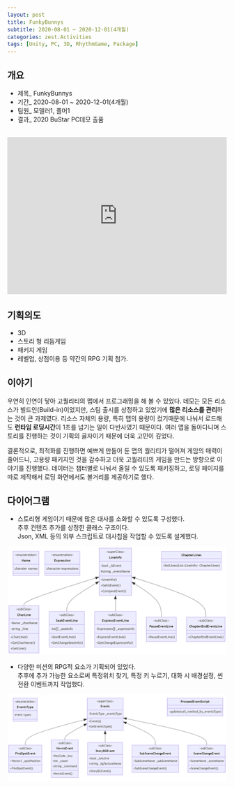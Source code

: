 ```yaml
---
layout: post
title: FunkyBunnys
subtitle: 2020-08-01 ~ 2020-12-01(4개월)
categories: zest.Activities  
tags: [Unity, PC, 3D, RhythmGame, Package]  
---
```


## 개요  
- 제목_ FunkyBunnys  
- 기간_ 2020-08-01 ~ 2020-12-01(4개월) 
- 팀원_ 모델러1, 플머1  
- 결과_ 2020 BuStar PC데모 출품  
<br>

<iframe style="displey:block; width:100%; hetght:100%;" width="640" height="360" src="https://www.youtube.com/embed/8Ijv0P6j-Pg" title="YouTube video player" frameborder="0" allow="accelerometer; autoplay; clipboard-write; encrypted-media; gyroscope; picture-in-picture" allowfullscreen></iframe>

## 기획의도  
- 3D  
- 스토리 형 리듬게임  
- 패키지 게임  
- 레벨업, 상점이용 등 약간의 RPG 기획 첨가.  

## 이야기  
<p>우연히 인연이 닿아 고퀄리티의 맵에서 프로그래밍을 해 볼 수 있었다. 데모는 모든 리소스가 빌드인(Build-in)이었지만, 스팀 출시를 상정하고 있었기에 <b>많은 리소스를 관리</b>하는 것이 큰 과제였다. 리소스 자체의 용량, 특히 맵의 용량이 컸기때문에 나눠서 로드해도 <b>런타임 로딩시간</b>이 1초를 넘기는 일이 다반사였기 때문이다. 여러 맵을 돌아다니며 스토리를 진행하는 것이 기획의 골자이기 때문에 더욱 고민이 깊었다.</p>
<p>결론적으로, 최적화를 진행하면 예쁘게 만들어 둔 맵의 퀄리티가 떨어져 게임의 매력이 줄어드니, 고용량 패키지인 것을 감수하고 더욱 고퀄리티의 게임을 만드는 방향으로 이야기를 진행했다. 데이터는 챕터별로 나눠서 올릴 수 있도록 패키징하고, 로딩 페이지를 따로 제작해서 로딩 화면에서도 볼거리를 제공하기로 했다.
</p>


## 다이어그램  
- 스토리형 게임이기 때문에 많은 대사를 소화할 수 있도록 구성했다.  
추후 컨텐츠 추가를 상정한 클래스 구조이다.  
Json, XML 등의 외부 스크립트로 대사칩을 작업할 수 있도록 설계했다.  


[![Lines&Stories](https://raw.githubusercontent.com/SeungHyeon-Hong/SeungHyeon-Hong.github.io/main/assets/img/20200801_classdiagram_lineinfo.png)](https://raw.githubusercontent.com/SeungHyeon-Hong/SeungHyeon-Hong.github.io/main/assets/img/20200801_classdiagram_lineinfo.png)
<br>

- 다양한 미션의 RPG적 요소가 기획되어 있었다.  
추후에 추가 가능한 요소로써 특정위치 찾기, 특정 키 누르기, 대화 시 배경설정, 씬 전환 이벤트까지 작업했다.  


[![Events&Missions](https://raw.githubusercontent.com/SeungHyeon-Hong/SeungHyeon-Hong.github.io/main/assets/img/20200801_classdiagram_events.png)](https://raw.githubusercontent.com/SeungHyeon-Hong/SeungHyeon-Hong.github.io/main/assets/img/20200801_classdiagram_events.png)
